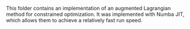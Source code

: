 This folder contains an implementation of an augmented Lagrangian method for constrained optimization. It was implemented with Numba JIT, which allows them to achieve a relatively fast run speed.
